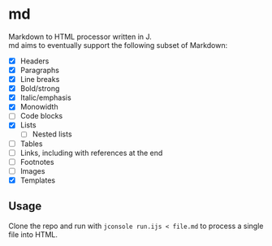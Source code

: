# md

Markdown to HTML processor written in J.  
md aims to eventually support the following subset of Markdown:

- [x] Headers
- [x] Paragraphs
- [x] Line breaks
- [x] Bold/strong
- [x] Italic/emphasis
- [x] Monowidth
- [ ] Code blocks
- [x] Lists
  - [ ] Nested lists
- [ ] Tables
- [ ] Links, including with references at the end
- [ ] Footnotes
- [ ] Images
- [x] Templates

## Usage

Clone the repo and run with `jconsole run.ijs < file.md` to process a single file into HTML.

